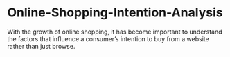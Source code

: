 # Online-Shopping-Intention-Analysis

With the growth of online shopping, it has become important to understand the factors that influence a consumer’s intention to buy from a website rather than just browse.
